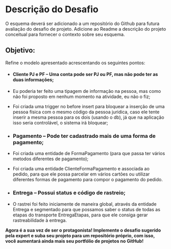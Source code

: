 # **Descrição do Desafio**

O esquema deverá ser adicionado a um repositório do Github para futura avaliação do desafio de projeto. Adicione ao Readme a descrição do projeto conceitual para fornecer o contexto sobre seu esquema.

## **Objetivo:**

Refine o modelo apresentado acrescentando os seguintes pontos:

- #### Cliente PJ e PF – Uma conta pode ser PJ ou PF, mas não pode ter as duas informações;
- Eu poderia ter feito uma tipagem de informação na pessoa, mas como não foi proposto em nenhum momento na atividade, eu não o fiz;
- Foi criada uma trigger no before insert para bloquear a inserção de uma pessoa física com o mesmo código da pessoa juridica, caso ele tente inserir a mesma pessoa para os dois (usando o db), já que na aplicação isso seria controlável, o sistema irá bloquear;

- ### Pagamento – Pode ter cadastrado mais de uma forma de pagamento;
- Foi criada uma entidade de FormaPagamento (para que passa ter vários metodos diferentes de pagamento);
- Foi criada uma entidade ClienteFormaPagamento e associada ao pedido, para que ele possa parcelar em vários cartões ou utilizar diferentes formas de pagamento para compor o pagamento do pedido.

- ### Entrega – Possui status e código de rastreio;
- O rastrei foi feito iniciamente de maneira global, através da entidade Entrega e segmentado para que possamos saber o status de todas as etapas do transporte EntregaEtapas, para que ele consiga gerar rastreabilidade à entrega.

**Agora é a sua vez de ser o protagonista! Implemente o desafio sugerido pela expert e suba seu projeto para um repositório próprio, com isso, você aumentará ainda mais seu portfólio de projetos no GitHub!**